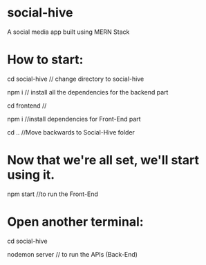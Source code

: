 # social-hive
A social media app built using MERN Stack

# How to start:

cd social-hive // change directory to social-hive

npm i // install all the dependencies for the backend part

cd frontend //

npm i //install dependencies for Front-End part

cd .. //Move backwards to Social-Hive folder

# Now that we're all set, we'll start using it.

npm start //to run the Front-End

# Open another terminal:
cd social-hive

nodemon server  // to run the APIs (Back-End)
